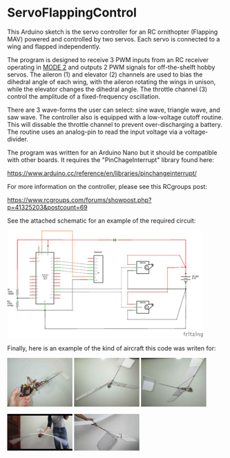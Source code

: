 # ServoFlappingControl
This Arduino sketch is the servo controller for an RC ornithopter (Flapping MAV) powered and controlled by two servos. Each servo is connected to a wing and flapped independently.

The program is designed to receive 3 PWM inputs from an RC receiver operating in [MODE 2](https://www.rc-airplane-world.com/rc-transmitter-modes.html) and outputs 2 PWM signals for off-the-shelft hobby servos. The aileron (1) and elevator (2) channels are used to bias the dihedral angle of each wing, with the aileron rotating the wings in unison, while the elevator changes the dihedral angle. The throttle channel (3) control the amplitude of a fixed-frequency oscillation. 

There are 3 wave-forms the user can select: sine wave, triangle wave, and saw wave. The controller also is equipped with a low-voltage cutoff routine. This will dissable the throttle channel to prevent over-discharging a battery. The routine uses an analog-pin to read the input voltage via a voltage-divider. 

The program was written for an Arduino Nano but it should be compatible with other boards. It requires the "PinChageInterrupt" library found here:

https://www.arduino.cc/reference/en/libraries/pinchangeinterrupt/ 

For more information on the controller, please see this RCgroups post:

https://www.rcgroups.com/forums/showpost.php?p=41325203&postcount=69

See the attached schematic for an example of the required circuit:

<img src = "ReceiverServoFlap_VoltCutoff.png" width = "90%" height = "90%">

Finally, here is an example of the kind of aircraft this code was writen for:

<img src = "/example_pics/servo_body_res.jpg" width = "30%" height = "30%"> <img src = "/example_pics/bottom_view_res.JPG" width = "30%" height = "30%"> <img src = "/example_pics/side_view_res.JPG" width = "30%" height = "30%"> 

<img src = "/example_pics/flap_motion.gif" width = "30%" height = "30%"> <img src = "/example_pics/control_motion.gif" width = "30%" height = "30%">



